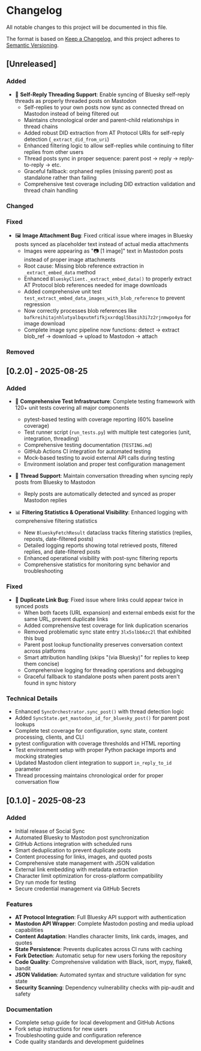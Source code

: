 # Changelog

All notable changes to this project will be documented in this file.

The format is based on [Keep a Changelog](https://keepachangelog.com/en/1.0.0/),
and this project adheres to [Semantic Versioning](https://semver.org/spec/v2.0.0.html).

## [Unreleased]

### Added
- 🧵 **Self-Reply Threading Support**: Enable syncing of Bluesky self-reply threads as properly threaded posts on Mastodon
  - Self-replies to your own posts now sync as connected thread on Mastodon instead of being filtered out
  - Maintains chronological order and parent-child relationships in thread chains
  - Added robust DID extraction from AT Protocol URIs for self-reply detection (`_extract_did_from_uri`)
  - Enhanced filtering logic to allow self-replies while continuing to filter replies from other users
  - Thread posts sync in proper sequence: parent post → reply → reply-to-reply → etc.
  - Graceful fallback: orphaned replies (missing parent) post as standalone rather than failing
  - Comprehensive test coverage including DID extraction validation and thread chain handling

### Changed

### Fixed
- 🖼️ **Image Attachment Bug**: Fixed critical issue where images in Bluesky posts synced as placeholder text instead of actual media attachments
  - Images were appearing as "📷 [1 image]" text in Mastodon posts instead of proper image attachments
  - Root cause: Missing blob reference extraction in `_extract_embed_data` method
  - Enhanced `BlueskyClient._extract_embed_data()` to properly extract AT Protocol blob references needed for image downloads
  - Added comprehensive unit test `test_extract_embed_data_images_with_blob_reference` to prevent regression
  - Now correctly processes blob references like `bafkreihitajnhlutyalbqxutmfifkjxxrdqgl5basih3i7z2rjnmwpo4ya` for image download
  - Complete image sync pipeline now functions: detect → extract blob_ref → download → upload to Mastodon → attach

### Removed

## [0.2.0] - 2025-08-25

### Added
- 🧪 **Comprehensive Test Infrastructure**: Complete testing framework with 120+ unit tests covering all major components
  - pytest-based testing with coverage reporting (60% baseline coverage)
  - Test runner script (`run_tests.py`) with multiple test categories (unit, integration, threading)
  - Comprehensive testing documentation (`TESTING.md`)
  - GitHub Actions CI integration for automated testing
  - Mock-based testing to avoid external API calls during testing
  - Environment isolation and proper test configuration management

- 🧵 **Thread Support**: Maintain conversation threading when syncing reply posts from Bluesky to Mastodon
  - Reply posts are automatically detected and synced as proper Mastodon replies

- 📊 **Filtering Statistics & Operational Visibility**: Enhanced logging with comprehensive filtering statistics
  - New `BlueskyFetchResult` dataclass tracks filtering statistics (replies, reposts, date-filtered posts)
  - Detailed logging reports showing total retrieved posts, filtered replies, and date-filtered posts
  - Enhanced operational visibility with post-sync filtering reports
  - Comprehensive statistics for monitoring sync behavior and troubleshooting

### Fixed
- 🔗 **Duplicate Link Bug**: Fixed issue where links could appear twice in synced posts
  - When both facets (URL expansion) and external embeds exist for the same URL, prevent duplicate links
  - Added comprehensive test coverage for link duplication scenarios
  - Removed problematic sync state entry `3lx5slbb6zc2l` that exhibited this bug
  - Parent post lookup functionality preserves conversation context across platforms
  - Smart attribution handling (skips "(via Bluesky)" for replies to keep them concise)
  - Comprehensive logging for threading operations and debugging
  - Graceful fallback to standalone posts when parent posts aren't found in sync history

### Technical Details
- Enhanced `SyncOrchestrator.sync_post()` with thread detection logic
- Added `SyncState.get_mastodon_id_for_bluesky_post()` for parent post lookups
- Complete test coverage for configuration, sync state, content processing, clients, and CLI
- pytest configuration with coverage thresholds and HTML reporting
- Test environment setup with proper Python package imports and mocking strategies
- Updated Mastodon client integration to support `in_reply_to_id` parameter
- Thread processing maintains chronological order for proper conversation flow

## [0.1.0] - 2025-08-23

### Added
- Initial release of Social Sync
- Automated Bluesky to Mastodon post synchronization
- GitHub Actions integration with scheduled runs
- Smart deduplication to prevent duplicate posts
- Content processing for links, images, and quoted posts
- Comprehensive state management with JSON validation
- External link embedding with metadata extraction
- Character limit optimization for cross-platform compatibility
- Dry run mode for testing
- Secure credential management via GitHub Secrets

### Features
- **AT Protocol Integration**: Full Bluesky API support with authentication
- **Mastodon API Wrapper**: Complete Mastodon posting and media upload capabilities
- **Content Adaptation**: Handles character limits, link cards, images, and quotes
- **State Persistence**: Prevents duplicates across CI runs with caching
- **Fork Detection**: Automatic setup for new users forking the repository
- **Code Quality**: Comprehensive validation with Black, isort, mypy, flake8, bandit
- **JSON Validation**: Automated syntax and structure validation for sync state
- **Security Scanning**: Dependency vulnerability checks with pip-audit and safety

### Documentation
- Complete setup guide for local development and GitHub Actions
- Fork setup instructions for new users
- Troubleshooting guide and configuration reference
- Code quality standards and development guidelines
